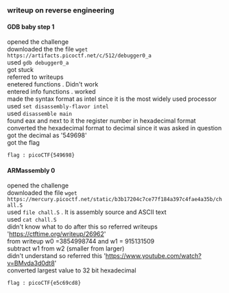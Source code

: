 ### writeup on reverse engineering

#### GDB baby step 1

opened the challenge    
downloaded the the file `wget https://artifacts.picoctf.net/c/512/debugger0_a`     
used `gdb debugger0_a`     
got stuck            
referred to writeups      
enetered functions . Didn't work     
entered info functions . worked      
made the syntax format as intel since it is the most widely used processor    
used `set disassembly-flavor intel`     
used `disassemble main`     
found eax and next to it the register number in hexadecimal format     
converted the hexadecimal format to decimal since it was asked in question     
got the decimal as '549698'     
got the flag     
```
flag : picoCTF{549698}
```


#### ARMassembly 0

opened the challenge     
downloaded the file `wget https://mercury.picoctf.net/static/b3b17204c7ce77f184a397c4fae4a35b/chall.S`   
used `file chall.S` . It is assembly source and ASCII text   
used `cat chall.S`    
didn't know what to do after this so referred writeups 'https://ctftime.org/writeup/26962'    
from writeup w0 =3854998744  and w1 = 915131509     
subtract w1 from w2 (smaller from larger)     
didn't understand so referred this 'https://www.youtube.com/watch?v=BMvda3d0dt8'    
converted largest value to 32 bit hexadecimal      
```
flag : picoCTF{e5c69cd8}
```
